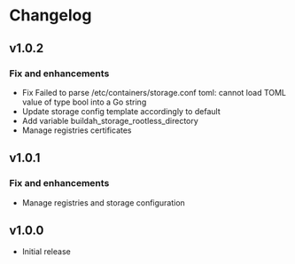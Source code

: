 # Changelog

## v1.0.2

### Fix and enhancements

- Fix Failed to parse /etc/containers/storage.conf toml: cannot load TOML value of type bool into a Go string
- Update storage config template accordingly to default
- Add variable buildah_storage_rootless_directory
- Manage registries certificates

## v1.0.1

### Fix and enhancements

- Manage registries and storage configuration

## v1.0.0

- Initial release
